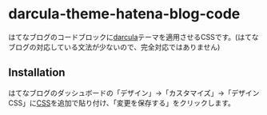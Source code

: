 # darcula-theme-hatena-blog-code
はてなブログのコードブロックに[darcula](https://plugins.jetbrains.com/plugin/12692-darcula-darker-theme)テーマを適用させるCSSです。(はてなブログの対応している文法が少ないので、完全対応ではありません)

## Installation
はてなブログのダッシュボードの「デザイン」→「カスタマイズ」→「デザインCSS」に[CSS](https://github.com/chiroruxx/dracula-theme-hatena-blog-code/blob/master/design.css)を追加で貼り付け、「変更を保存する」をクリックします。
